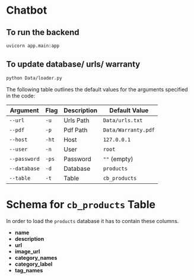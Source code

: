 # Chatbot
## To run the backend
```bash
uvicorn app.main:app
```
## To update database/ urls/ warranty
```bash
python Data/loader.py
```
The following table outlines the default values for the arguments specified in the code:

| Argument | Flag | Description | Default Value |
|----------|------|-------------|---------------|
| `--url` | `-u` | Urls Path | `Data/urls.txt` |
| `--pdf` | `-p` | Pdf Path | `Data/Warranty.pdf` |
| `--host` | `-ht` | Host | `127.0.0.1` |
| `--user` | `-n` | User | `root` |
| `--password` | `-ps` | Password | `""` (empty) |
| `--database` | `-d` | Database | `products` |
| `--table` | `-t` | Table | `cb_products` |

# Schema for `cb_products` Table

In order to load the `products` database it has to contain these columns.

- **name**
- **description**
- **url**
- **image_url**
- **category_names**
- **category_label**
- **tag_names**


